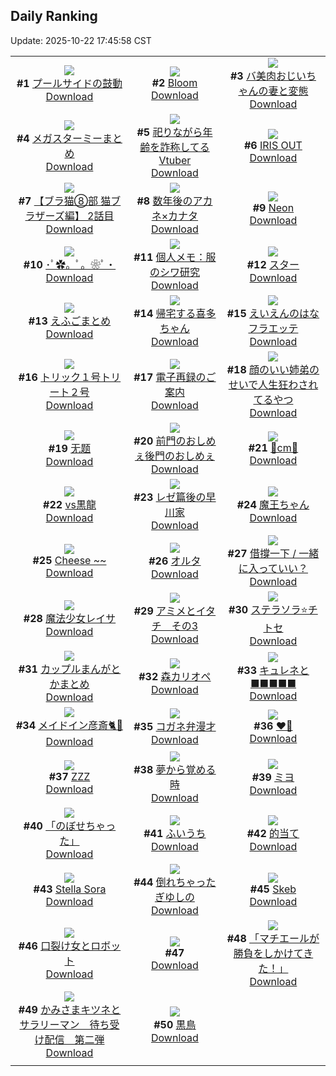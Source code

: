 ## Daily Ranking
Update: 2025-10-22 17:45:58 CST

|      |      |      |
| :----: | :----: | :----: |
| ![](https://i.pixiv.re/c/240x480/img-master/img/2025/10/21/00/10/28/136515952_p0_master1200.jpg)<br>**#1** [プールサイドの鼓動](https://www.pixiv.net/artworks/136515952)<br>[Download](https://i.pixiv.re/img-original/img/2025/10/21/00/10/28/136515952_p0.jpg) | ![](https://i.pixiv.re/c/240x480/img-master/img/2025/10/21/00/00/19/136515979_p0_master1200.jpg)<br>**#2** [Bloom](https://www.pixiv.net/artworks/136515979)<br>[Download](https://i.pixiv.re/img-original/img/2025/10/21/00/00/19/136515979_p0.png) | ![](https://i.pixiv.re/c/240x480/img-master/img/2025/10/21/00/01/23/136516174_p0_master1200.jpg)<br>**#3** [バ美肉おじいちゃんの妻と変態](https://www.pixiv.net/artworks/136516174)<br>[Download](https://i.pixiv.re/img-original/img/2025/10/21/00/01/23/136516174_p0.jpg) |
| ![](https://i.pixiv.re/c/240x480/img-master/img/2025/10/20/15/25/07/136497739_p0_master1200.jpg)<br>**#4** [メガスターミーまとめ](https://www.pixiv.net/artworks/136497739)<br>[Download](https://i.pixiv.re/img-original/img/2025/10/20/15/25/07/136497739_p0.jpg) | ![](https://i.pixiv.re/c/240x480/img-master/img/2025/10/20/21/04/04/136508220_p0_master1200.jpg)<br>**#5** [祀りながら年齢を詐称してるVtuber](https://www.pixiv.net/artworks/136508220)<br>[Download](https://i.pixiv.re/img-original/img/2025/10/20/21/04/04/136508220_p0.png) | ![](https://i.pixiv.re/c/240x480/img-master/img/2025/10/21/00/07/23/136516615_p0_master1200.jpg)<br>**#6** [IRIS OUT](https://www.pixiv.net/artworks/136516615)<br>[Download](https://i.pixiv.re/img-original/img/2025/10/21/00/07/23/136516615_p0.jpg) |
| ![](https://i.pixiv.re/c/240x480/img-master/img/2025/10/21/09/04/11/136503287_p0_master1200.jpg)<br>**#7** [【ブラ猫⑧部 猫ブラザーズ編】 2話目](https://www.pixiv.net/artworks/136503287)<br>[Download](https://i.pixiv.re/img-original/img/2025/10/21/09/04/11/136503287_p0.jpg) | ![](https://i.pixiv.re/c/240x480/img-master/img/2025/10/20/12/00/12/136493641_p0_master1200.jpg)<br>**#8** [数年後のアカネ×カナタ](https://www.pixiv.net/artworks/136493641)<br>[Download](https://i.pixiv.re/img-original/img/2025/10/20/12/00/12/136493641_p0.jpg) | ![](https://i.pixiv.re/c/240x480/img-master/img/2025/10/20/20/45/51/136507284_p0_master1200.jpg)<br>**#9** [Neon](https://www.pixiv.net/artworks/136507284)<br>[Download](https://i.pixiv.re/img-original/img/2025/10/20/20/45/51/136507284_p0.jpg) |
| ![](https://i.pixiv.re/c/240x480/img-master/img/2025/10/21/00/00/01/136515842_p0_master1200.jpg)<br>**#10** [･ﾟ✿。ﾟ。❀ﾟ・](https://www.pixiv.net/artworks/136515842)<br>[Download](https://i.pixiv.re/img-original/img/2025/10/21/00/00/01/136515842_p0.jpg) | ![](https://i.pixiv.re/c/240x480/img-master/img/2025/10/21/06/00/10/136523695_p0_master1200.jpg)<br>**#11** [個人メモ：服のシワ研究](https://www.pixiv.net/artworks/136523695)<br>[Download](https://i.pixiv.re/img-original/img/2025/10/21/06/00/10/136523695_p0.jpg) | ![](https://i.pixiv.re/c/240x480/img-master/img/2025/10/20/03/35/23/136485470_p0_master1200.jpg)<br>**#12** [スター](https://www.pixiv.net/artworks/136485470)<br>[Download](https://i.pixiv.re/img-original/img/2025/10/20/03/35/23/136485470_p0.jpg) |
| ![](https://i.pixiv.re/c/240x480/img-master/img/2025/10/20/03/35/45/136485474_p0_master1200.jpg)<br>**#13** [えふごまとめ](https://www.pixiv.net/artworks/136485474)<br>[Download](https://i.pixiv.re/img-original/img/2025/10/20/03/35/45/136485474_p0.jpg) | ![](https://i.pixiv.re/c/240x480/img-master/img/2025/10/21/00/02/08/136516267_p0_master1200.jpg)<br>**#14** [帰宅する喜多ちゃん](https://www.pixiv.net/artworks/136516267)<br>[Download](https://i.pixiv.re/img-original/img/2025/10/21/00/02/08/136516267_p0.png) | ![](https://i.pixiv.re/c/240x480/img-master/img/2025/10/20/21/46/31/136510005_p0_master1200.jpg)<br>**#15** [えいえんのはなフラエッテ](https://www.pixiv.net/artworks/136510005)<br>[Download](https://i.pixiv.re/img-original/img/2025/10/20/21/46/31/136510005_p0.jpg) |
| ![](https://i.pixiv.re/c/240x480/img-master/img/2025/10/21/22/21/14/136547228_p0_master1200.jpg)<br>**#16** [トリック１号トリート２号](https://www.pixiv.net/artworks/136547228)<br>[Download](https://i.pixiv.re/img-original/img/2025/10/21/22/21/14/136547228_p0.jpg) | ![](https://i.pixiv.re/c/240x480/img-master/img/2025/10/21/14/09/12/136532126_p0_master1200.jpg)<br>**#17** [電子再録のご案内](https://www.pixiv.net/artworks/136532126)<br>[Download](https://i.pixiv.re/img-original/img/2025/10/21/14/09/12/136532126_p0.jpg) | ![](https://i.pixiv.re/c/240x480/img-master/img/2025/10/20/00/00/26/136479102_p0_master1200.jpg)<br>**#18** [顔のいい姉弟のせいで人生狂わされてるやつ](https://www.pixiv.net/artworks/136479102)<br>[Download](https://i.pixiv.re/img-original/img/2025/10/20/00/00/26/136479102_p0.png) |
| ![](https://i.pixiv.re/c/240x480/img-master/img/2025/10/20/00/17/59/136480244_p0_master1200.jpg)<br>**#19** [无题](https://www.pixiv.net/artworks/136480244)<br>[Download](https://i.pixiv.re/img-original/img/2025/10/20/00/17/59/136480244_p0.jpg) | ![](https://i.pixiv.re/c/240x480/img-master/img/2025/10/20/12/16/16/136494129_p0_master1200.jpg)<br>**#20** [前門のおしめぇ後門のおしめぇ](https://www.pixiv.net/artworks/136494129)<br>[Download](https://i.pixiv.re/img-original/img/2025/10/20/12/16/16/136494129_p0.png) | ![](https://i.pixiv.re/c/240x480/img-master/img/2025/10/20/20/46/08/136507303_p0_master1200.jpg)<br>**#21** [🧡cm🤍](https://www.pixiv.net/artworks/136507303)<br>[Download](https://i.pixiv.re/img-original/img/2025/10/20/20/46/08/136507303_p0.png) |
| ![](https://i.pixiv.re/c/240x480/img-master/img/2025/10/20/00/00/49/136479198_p0_master1200.jpg)<br>**#22** [vs黒龍](https://www.pixiv.net/artworks/136479198)<br>[Download](https://i.pixiv.re/img-original/img/2025/10/20/00/00/49/136479198_p0.jpg) | ![](https://i.pixiv.re/c/240x480/img-master/img/2025/10/20/15/52/05/136498245_p0_master1200.jpg)<br>**#23** [レゼ篇後の早川家](https://www.pixiv.net/artworks/136498245)<br>[Download](https://i.pixiv.re/img-original/img/2025/10/20/15/52/05/136498245_p0.jpg) | ![](https://i.pixiv.re/c/240x480/img-master/img/2025/10/20/15/17/01/136497611_p0_master1200.jpg)<br>**#24** [魔王ちゃん](https://www.pixiv.net/artworks/136497611)<br>[Download](https://i.pixiv.re/img-original/img/2025/10/20/15/17/01/136497611_p0.jpg) |
| ![](https://i.pixiv.re/c/240x480/img-master/img/2025/10/20/16/27/03/136498979_p0_master1200.jpg)<br>**#25** [Cheese ~~](https://www.pixiv.net/artworks/136498979)<br>[Download](https://i.pixiv.re/img-original/img/2025/10/20/16/27/03/136498979_p0.jpg) | ![](https://i.pixiv.re/c/240x480/img-master/img/2025/10/21/00/00/10/136515917_p0_master1200.jpg)<br>**#26** [オルタ](https://www.pixiv.net/artworks/136515917)<br>[Download](https://i.pixiv.re/img-original/img/2025/10/21/00/00/10/136515917_p0.png) | ![](https://i.pixiv.re/c/240x480/img-master/img/2025/10/20/15/43/30/136498084_p0_master1200.jpg)<br>**#27** [借撐一下 / 一緒に入っていい？](https://www.pixiv.net/artworks/136498084)<br>[Download](https://i.pixiv.re/img-original/img/2025/10/20/15/43/30/136498084_p0.jpg) |
| ![](https://i.pixiv.re/c/240x480/img-master/img/2025/10/20/12/00/11/136493633_p0_master1200.jpg)<br>**#28** [魔法少女レイサ](https://www.pixiv.net/artworks/136493633)<br>[Download](https://i.pixiv.re/img-original/img/2025/10/20/12/00/11/136493633_p0.png) | ![](https://i.pixiv.re/c/240x480/img-master/img/2025/10/21/00/00/26/136516013_p0_master1200.jpg)<br>**#29** [アミメとイタチ　その3](https://www.pixiv.net/artworks/136516013)<br>[Download](https://i.pixiv.re/img-original/img/2025/10/21/00/00/26/136516013_p0.jpg) | ![](https://i.pixiv.re/c/240x480/img-master/img/2025/10/20/13/13/00/136495277_p0_master1200.jpg)<br>**#30** [ステラソラ⭐️チトセ](https://www.pixiv.net/artworks/136495277)<br>[Download](https://i.pixiv.re/img-original/img/2025/10/20/13/13/00/136495277_p0.jpg) |
| ![](https://i.pixiv.re/c/240x480/img-master/img/2025/10/21/23/30/20/136550274_p0_master1200.jpg)<br>**#31** [カップルまんがとかまとめ](https://www.pixiv.net/artworks/136550274)<br>[Download](https://i.pixiv.re/img-original/img/2025/10/21/23/30/20/136550274_p0.jpg) | ![](https://i.pixiv.re/c/240x480/img-master/img/2025/10/20/05/55/05/136487266_p0_master1200.jpg)<br>**#32** [森カリオペ](https://www.pixiv.net/artworks/136487266)<br>[Download](https://i.pixiv.re/img-original/img/2025/10/20/05/55/05/136487266_p0.png) | ![](https://i.pixiv.re/c/240x480/img-master/img/2025/10/20/00/32/04/136480846_p0_master1200.jpg)<br>**#33** [キュレネと■■■■■](https://www.pixiv.net/artworks/136480846)<br>[Download](https://i.pixiv.re/img-original/img/2025/10/20/00/32/04/136480846_p0.png) |
| ![](https://i.pixiv.re/c/240x480/img-master/img/2025/10/20/20/55/22/136507649_p0_master1200.jpg)<br>**#34** [メイドイン彦斎🐈🍵](https://www.pixiv.net/artworks/136507649)<br>[Download](https://i.pixiv.re/img-original/img/2025/10/20/20/55/22/136507649_p0.jpg) | ![](https://i.pixiv.re/c/240x480/img-master/img/2025/10/21/21/15/05/136544332_p0_master1200.jpg)<br>**#35** [コガネ弁漫才](https://www.pixiv.net/artworks/136544332)<br>[Download](https://i.pixiv.re/img-original/img/2025/10/21/21/15/05/136544332_p0.jpg) | ![](https://i.pixiv.re/c/240x480/img-master/img/2025/10/20/00/00/08/136478978_p0_master1200.jpg)<br>**#36** [❤️‍🔥](https://www.pixiv.net/artworks/136478978)<br>[Download](https://i.pixiv.re/img-original/img/2025/10/20/00/00/08/136478978_p0.jpg) |
| ![](https://i.pixiv.re/c/240x480/img-master/img/2025/10/20/14/39/16/136496827_p0_master1200.jpg)<br>**#37** [ZZZ](https://www.pixiv.net/artworks/136496827)<br>[Download](https://i.pixiv.re/img-original/img/2025/10/20/14/39/16/136496827_p0.jpg) | ![](https://i.pixiv.re/c/240x480/img-master/img/2025/10/20/20/03/04/136505596_p0_master1200.jpg)<br>**#38** [夢から覚める時](https://www.pixiv.net/artworks/136505596)<br>[Download](https://i.pixiv.re/img-original/img/2025/10/20/20/03/04/136505596_p0.png) | ![](https://i.pixiv.re/c/240x480/img-master/img/2025/10/20/01/23/14/136482681_p0_master1200.jpg)<br>**#39** [ミヨ](https://www.pixiv.net/artworks/136482681)<br>[Download](https://i.pixiv.re/img-original/img/2025/10/20/01/23/14/136482681_p0.jpg) |
| ![](https://i.pixiv.re/c/240x480/img-master/img/2025/10/20/00/00/14/136479016_p0_master1200.jpg)<br>**#40** [「のぼせちゃった」](https://www.pixiv.net/artworks/136479016)<br>[Download](https://i.pixiv.re/img-original/img/2025/10/20/00/00/14/136479016_p0.png) | ![](https://i.pixiv.re/c/240x480/img-master/img/2025/10/20/19/06/30/136503592_p0_master1200.jpg)<br>**#41** [ふいうち](https://www.pixiv.net/artworks/136503592)<br>[Download](https://i.pixiv.re/img-original/img/2025/10/20/19/06/30/136503592_p0.png) | ![](https://i.pixiv.re/c/240x480/img-master/img/2025/10/20/19/33/07/136504413_p0_master1200.jpg)<br>**#42** [的当て](https://www.pixiv.net/artworks/136504413)<br>[Download](https://i.pixiv.re/img-original/img/2025/10/20/19/33/07/136504413_p0.jpg) |
| ![](https://i.pixiv.re/c/240x480/img-master/img/2025/10/21/00/27/00/136517419_p0_master1200.jpg)<br>**#43** [Stella Sora](https://www.pixiv.net/artworks/136517419)<br>[Download](https://i.pixiv.re/img-original/img/2025/10/21/00/27/00/136517419_p0.jpg) | ![](https://i.pixiv.re/c/240x480/img-master/img/2025/10/21/17/00/56/136535322_p0_master1200.jpg)<br>**#44** [倒れちゃったぎゆしの](https://www.pixiv.net/artworks/136535322)<br>[Download](https://i.pixiv.re/img-original/img/2025/10/21/17/00/56/136535322_p0.jpg) | ![](https://i.pixiv.re/c/240x480/img-master/img/2025/10/20/18/01/01/136501410_p0_master1200.jpg)<br>**#45** [Skeb](https://www.pixiv.net/artworks/136501410)<br>[Download](https://i.pixiv.re/img-original/img/2025/10/20/18/01/01/136501410_p0.jpg) |
| ![](https://i.pixiv.re/c/240x480/img-master/img/2025/10/20/22/21/48/136511775_p0_master1200.jpg)<br>**#46** [口裂け女とロボット](https://www.pixiv.net/artworks/136511775)<br>[Download](https://i.pixiv.re/img-original/img/2025/10/20/22/21/48/136511775_p0.png) | ![](https://s.pximg.net/common/images/limit_unviewable_s.png)<br>**#47** [](https://www.pixiv.net/artworks/136535906)<br>[Download](https://s.pximg.net/common/images/limit_unviewable_s.png) | ![](https://i.pixiv.re/c/240x480/img-master/img/2025/10/20/00/01/05/136479246_p0_master1200.jpg)<br>**#48** [「マチエールが勝負をしかけてきた！」](https://www.pixiv.net/artworks/136479246)<br>[Download](https://i.pixiv.re/img-original/img/2025/10/20/00/01/05/136479246_p0.png) |
| ![](https://i.pixiv.re/c/240x480/img-master/img/2025/10/20/22/27/29/136511707_p0_master1200.jpg)<br>**#49** [かみさまキツネとサラリーマン　待ち受け配信　第二弾](https://www.pixiv.net/artworks/136511707)<br>[Download](https://i.pixiv.re/img-original/img/2025/10/20/22/27/29/136511707_p0.png) | ![](https://i.pixiv.re/c/240x480/img-master/img/2025/10/20/18/08/27/136501761_p0_master1200.jpg)<br>**#50** [黒鳥](https://www.pixiv.net/artworks/136501761)<br>[Download](https://i.pixiv.re/img-original/img/2025/10/20/18/08/27/136501761_p0.png) |
|      |
